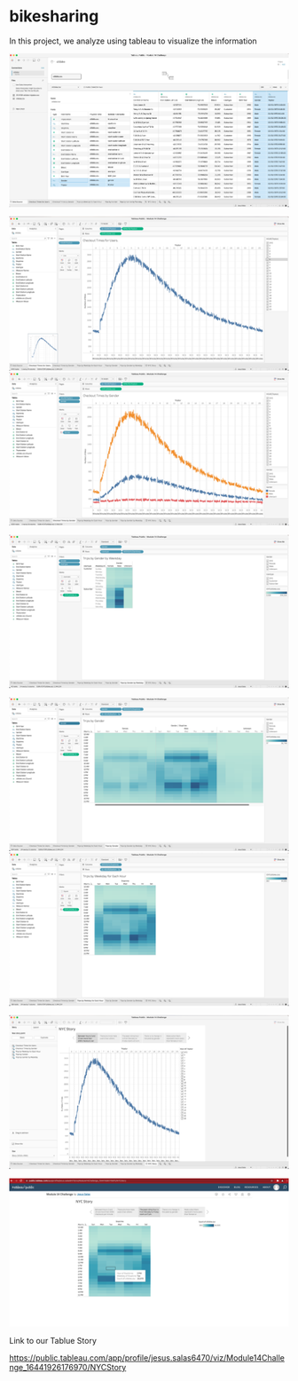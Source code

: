 # bikesharing

In this project, we analyze using tableau to visualize the information 

![Graph](resources/new_file.png)

![Graph](resources/checkout_users.png)
![Graph](resources/checout_gender.png)

![Graph](resources/gender_weekday.png)


![Graph](resources/trip_gender.png)
![Graph](resources/weekday_hour.png)

![Graph](resources/story.png)

![Graph](resources/public.png)

Link to our Tablue Story 

https://public.tableau.com/app/profile/jesus.salas6470/viz/Module14Challenge_16441926176970/NYCStory
